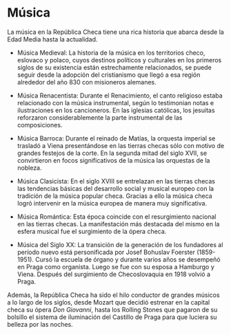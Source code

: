 # Música

La música en la República Checa tiene una rica historia que abarca desde la Edad Media hasta la actualidad.

- Música Medieval: La historia de la música en los territorios checo, eslovaco y polaco, cuyos destinos políticos y culturales en los primeros siglos de su existencia están estrechamente relacionados, se puede seguir desde la adopción del cristianismo que llegó a esa región alrededor del año 830 con misioneros alemanes.

- Música Renacentista: Durante el Renacimiento, el canto religioso estaba relacionado con la música instrumental, según lo testimonian notas e ilustraciones en los cancioneros. En las iglesias católicas, los jesuitas reforzaron considerablemente la parte instrumental de las composiciones.

- Música Barroca: Durante el reinado de Matías, la orquesta imperial se trasladó a Viena presentándose en las tierras checas sólo con motivo de grandes festejos de la corte. En la segunda mitad del siglo XVII, se convirtieron en focos significativos de la música las orquestas de la nobleza.

- Música Clasicista: En el siglo XVIII se entrelazan en las tierras checas las tendencias básicas del desarrollo social y musical europeo con la tradición de la música popular checa. Gracias a ello la música checa logró intervenir en la música europea de manera muy significativa.

- Música Romántica: Esta época coincide con el resurgimiento nacional en las tierras checas. La manifestación más destacada del mismo en la esfera musical fue el surgimiento de la ópera checa.

- Música del Siglo XX: La transición de la generación de los fundadores al período nuevo está personificada por Josef Bohuslav Foerster (1859-1951). Cursó la escuela de órgano y durante varios años se desempeñó en Praga como organista. Luego se fue con su esposa a Hamburgo y Viena. Después del surgimiento de Checoslovaquia en 1918 volvió a Praga.

Además, la República Checa ha sido el hilo conductor de grandes músicos a lo largo de los siglos, desde Mozart que decidió estrenar en la capital checa su ópera *Don Giovanni*, hasta los Rolling Stones que pagaron de su bolsillo el sistema de iluminación del Castillo de Praga para que luciera su belleza por las noches.